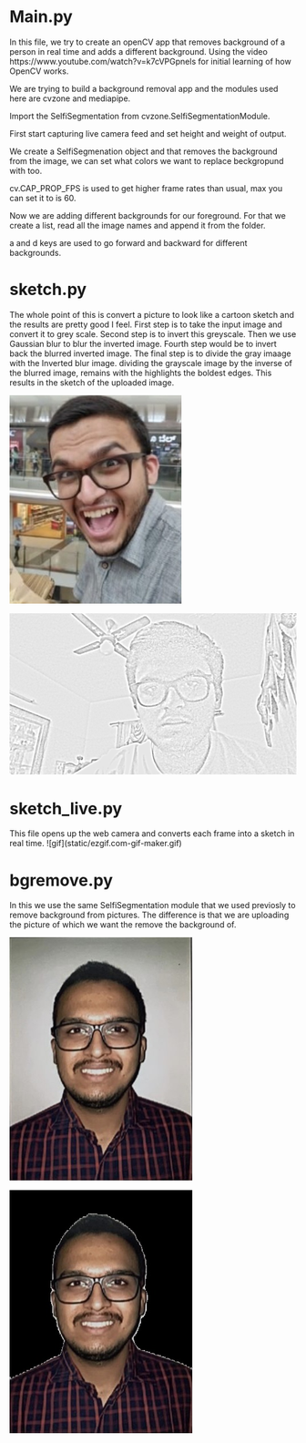 <h1>Main.py</h1>
In this file, we try to create an openCV app that removes background of a person in real time and adds a different background.
Using the video https://www.youtube.com/watch?v=k7cVPGpnels for initial learning of how OpenCV works.

We are trying to build a background removal app and the modules used here are cvzone and mediapipe.

Import the SelfiSegmentation from cvzone.SelfiSegmentationModule.

First start capturing live camera feed and set height and weight of output.

We create a SelfiSegmenation object and that removes the background from the image, we can set what colors we want to replace beckgropund with too.

cv.CAP_PROP_FPS is used to get higher frame rates than usual, max you can set it to is 60.

Now we are adding different backgrounds for our foreground. For that we create a list, read all the image names and append it from the folder.

a and d keys are used to go forward and backward for different backgrounds.


<h1>sketch.py</h1>
The whole point of this is convert a picture to look like a cartoon sketch and the results are pretty good I feel.
First step is to take the input image and convert it to grey scale.
Second step is to invert this greyscale.
Then we use Gaussian blur to blur the inverted image.
Fourth step would be to invert back the blurred inverted image.
The final step is to divide the gray imaage with the Inverted blur image.
dividing the grayscale image by the inverse of the blurred image, remains with the highlights the boldest edges.
This results in the sketch of the uploaded image.

![original image](images/sam.jpeg)

![sketch](images/cartoon_sketch.jpg)

<h1>sketch_live.py</h1>
This file opens up the web camera and converts each frame into a sketch in real time.
![gif](static/ezgif.com-gif-maker.gif)

<h1>bgremove.py</h1>
In this we use the same SelfiSegmentation module that we used previosly to remove background from pictures.
The difference is that we are uploading the picture of which we want the remove the background of.

![original image](images/IMG-7098.jpg)

![background removed](images/bgremoved.jpg)